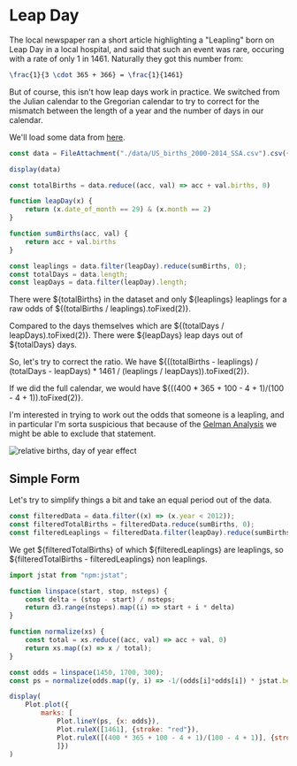 # Leap Day


The local newspaper ran a short article highlighting a "Leapling" born on Leap Day in a local hospital, and said that such an event was rare, occuring with a rate of only 1 in 1461.  Naturally they got this number from:

```tex
\frac{1}{3 \cdot 365 + 366} = \frac{1}{1461}
```

But of course, this isn't how leap days work in practice.  We switched from the Julian calendar to the Gregorian calendar to try to correct for the mismatch between the length of a year and the number of days in our calendar.

We'll load some data from [here](https://raw.githubusercontent.com/fivethirtyeight/data/master/births/US_births_2000-2014_SSA.csv).

```js
const data = FileAttachment("./data/US_births_2000-2014_SSA.csv").csv({typed: true});
```

```js
display(data)
```

```js
const totalBirths = data.reduce((acc, val) => acc + val.births, 0)

function leapDay(x) {
	return (x.date_of_month == 29) & (x.month == 2)
}

function sumBirths(acc, val) {
	return acc + val.births
}

const leaplings = data.filter(leapDay).reduce(sumBirths, 0);
const totalDays = data.length;
const leapDays = data.filter(leapDay).length;
```


There were ${totalBirths} in the dataset and only ${leaplings} leaplings for a raw odds of ${(totalBirths / leaplings).toFixed(2)}.

Compared to the days themselves which are ${(totalDays / leapDays).toFixed(2)}.  There were ${leapDays} leap days out of ${totalDays} days.

So, let's try to correct the ratio.  We have ${((totalBirths - leaplings) / (totalDays - leapDays) * 1461 / (leaplings / leapDays)).toFixed(2)}.

If we did the full calendar, we would have ${((400 * 365 + 100 - 4 + 1)/(100 - 4 + 1)).toFixed(2)}.


I'm interested in trying to work out the odds that someone is a leapling, and in particular I'm sorta suspicious that because of the [Gelman Analysis](https://statmodeling.stat.columbia.edu/2016/05/18/birthday-analysis-friday-the-13th-update/) we might be able to exclude that statement.

![relative births, day of year effect](https://statmodeling.stat.columbia.edu/wp-content/uploads/2016/05/bialik-fridaythe13th-1-1024x846.png)

## Simple Form

Let's try to simplify things a bit and take an equal period out of the data.

```js
const filteredData = data.filter((x) => (x.year < 2012));
const filteredTotalBirths = filteredData.reduce(sumBirths, 0);
const filteredLeaplings = filteredData.filter(leapDay).reduce(sumBirths, 0);
```

We get ${filteredTotalBirths} of which ${filteredLeaplings} are leaplings, so ${filteredTotalBirths - filteredLeaplings} non leaplings.

```js
import jstat from "npm:jstat";

function linspace(start, stop, nsteps) {
	const delta = (stop - start) / nsteps;
	return d3.range(nsteps).map((i) => start + i * delta)
}

function normalize(xs) {
	const total = xs.reduce((acc, val) => acc + val, 0)
	return xs.map((x) => x / total);
}

const odds = linspace(1450, 1700, 300);
const ps = normalize(odds.map((y, i) => -1/(odds[i]*odds[i]) * jstat.beta.pdf(1/y, filteredLeaplings, filteredTotalBirths - filteredLeaplings)));

display(
	Plot.plot({
		marks: [
			Plot.lineY(ps, {x: odds}),
			Plot.ruleX([1461], {stroke: "red"}),
			Plot.ruleX([(400 * 365 + 100 - 4 + 1)/(100 - 4 + 1)], {stroke: "blue"}),
			]})
)
```
